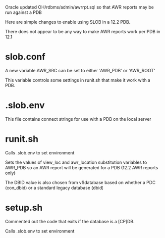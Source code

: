 
Oracle updated OH/rdbms/admin/awrrpt.sql so that AWR reports may be run against a PDB

Here are simple changes to enable using SLOB in a 12.2 PDB.

There does not appear to be any way to make AWR reports work per PDB in 12.1

# slob.conf

A new variable AWR_SRC can be set to either 'AWR_PDB' or 'AWR_ROOT'

This variable controls some settings in runit.sh that make it work with a PDB.

# .slob.env

This file contains connect strings for use with a PDB on the local server

# runit.sh

Calls .slob.env to set environment

Sets the values of view_loc and awr_location substitution variables to AWR_PDB so an AWR report will be generated for a PDB
(12.2 AWR reports only)

The DBID value is also chosen from v$database based on whether a PDC (con_dbid) or a standard legacy database (dbid)

# setup.sh

Commented out the code that exits if the database is a [CP]DB.

Calls .slob.env to set environment



